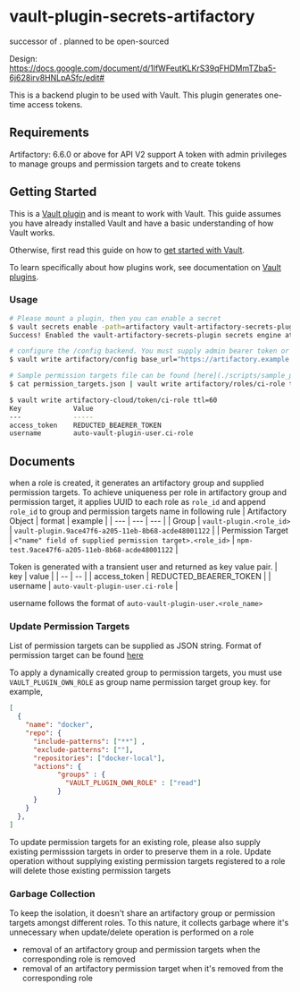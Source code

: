 # vault-plugin-secrets-artifactory

successor of  . planned to be open-sourced

Design: https://docs.google.com/document/d/1lfWFeutKLKrS39qFHDMmTZba5-6j628irv8HNLpASfc/edit#

This is a backend plugin to be used with Vault. This plugin generates one-time access tokens.

## Requirements

Artifactory: 6.6.0 or above for API V2 support
A token with admin privileges to manage groups and permission targets and to create tokens

## Getting Started

This is a [Vault plugin](https://www.vaultproject.io/docs/internals/plugins.html)
and is meant to work with Vault. This guide assumes you have already installed Vault
and have a basic understanding of how Vault works.

Otherwise, first read this guide on how to [get started with Vault](https://www.vaultproject.io/intro/getting-started/install.html).

To learn specifically about how plugins work, see documentation on [Vault plugins](https://www.vaultproject.io/docs/internals/plugins.html).

### Usage

```sh
# Please mount a plugin, then you can enable a secret
$ vault secrets enable -path=artifactory vault-artifactory-secrets-plugin
Success! Enabled the vault-artifactory-secrets-plugin secrets engine at: artifactory-cloud/

# configure the /config backend. You must supply admin bearer token or username/password pair of an admin user.
$ vault write artifactory/config base_url="https://artifactory.example.com/artifactory" bearer_token=$BEARER_TOKEN ttl=600 max_ttl=600

# Sample permission targets file can be found [here](./scripts/sample_permission_targets.json)
$ cat permission_targets.json | vault write artifactory/roles/ci-role token_ttl=600 permission_targets=-

$ vault write artifactory-cloud/token/ci-role ttl=60
Key             Value
---             -----
access_token    REDUCTED_BEAERER_TOKEN
username        auto-vault-plugin-user.ci-role
```

## Documents

when a role is created, it generates an artifactory group and supplied permission targets.
To achieve uniqueness per role in artifactory group and permission target, it applies UUID to each role as `role_id` and append `role_id` to group and permission targets name in following rule
| Artifactory Object | format | example |
| --- | --- | --- |
| Group | `vault-plugin.<role_id>` | `vault-plugin.9ace47f6-a205-11eb-8b68-acde48001122` |
| Permission Target | `<"name" field of supplied permission target>.<role_id>` | `npm-test.9ace47f6-a205-11eb-8b68-acde48001122` |

Token is generated with a transient user and returned as key value pair. 
| key | value |
| -- | -- |
| access_token | REDUCTED_BEAERER_TOKEN |
| username | `auto-vault-plugin-user.ci-role` |

username follows the format of `auto-vault-plugin-user.<role_name>`

### Update Permission Targets

List of permission targets can be supplied as JSON string. Format of permission target can be found [here](https://www.jfrog.com/confluence/display/JFROG/Security+Configuration+JSON#SecurityConfigurationJSON-application/vnd.org.jfrog.artifactory.security.PermissionTargetV2+json)

To apply a dynamically created group to permission targets, you must use `VAULT_PLUGIN_OWN_ROLE` as group name permission target group key. for example,

```json
[
  {
    "name": "docker",
    "repo": {
      "include-patterns": ["**"] ,
      "exclude-patterns": [""],
      "repositories": ["docker-local"],
      "actions": {
            "groups" : {
              "VAULT_PLUGIN_OWN_ROLE" : ["read"]
            }
      }
    }
  },
]
```

To update permission targets for an existing role, please also supply existing permisssion targets in order to preserve them in a role. Update operation without supplying existing permission targets registered to a role will delete those existing permission targets

### Garbage Collection

To keep the isolation, it doesn't share an artifactory group or permission targets amongst different roles. To this nature, it collects garbage where it's unnecessary when update/delete operation is performed on a role

- removal of an artifactory group and permission targets when the corresponding role is removed
- removal of an artifactory permission target  when it's removed from the corresponding role
